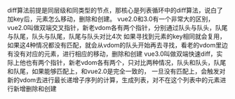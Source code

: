 diff算法前提是同层级和同类型的节点，那核心是列表循环中的diff算法，说白了加key后，元素怎么移动，删除和创建。 
vue2.0和3.0有一个非常大的区别， vue2.0叫做双端交叉指针，新老vdom各有两个指针，分别通过队头与队头，队尾与队尾，队头与队尾，队尾与队头对比4次
如果寻找到元素的key相同就会复用，如果这4种情况都没有匹配，就会从vdom的队头开始再去寻找，看老的vdom里边有没有对应的元素，进行相应的移动，删除和创建
vue3.0叫做双端快速diff，实际上他也有两个指针，新老vdom各有两个，只对比两种情况，队头和队头，队尾和队尾，如果能够匹配上，和vue2.0是完全一致的，
一旦没有匹配上，会触发对新的vdom去进行最长递增子序列的计算，生成列表，对不在这个列表中的元素进行新增删除和创建

